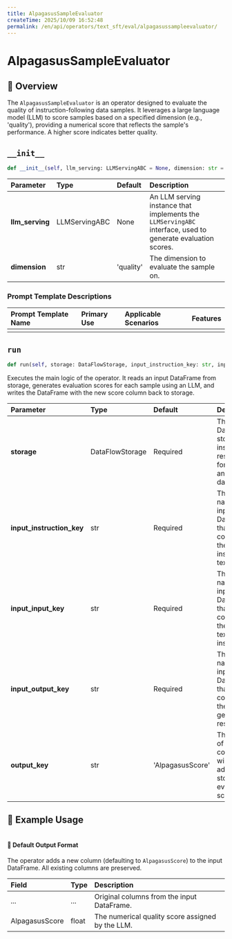```yaml
---
title: AlpagasusSampleEvaluator
createTime: 2025/10/09 16:52:48
permalink: /en/api/operators/text_sft/eval/alpagasussampleevaluator/
---
```


# AlpagasusSampleEvaluator

## 📘 Overview
The `AlpagasusSampleEvaluator` is an operator designed to evaluate the quality of instruction-following data samples. It leverages a large language model (LLM) to score samples based on a specified dimension (e.g., 'quality'), providing a numerical score that reflects the sample's performance. A higher score indicates better quality.

## `__init__`
```python
def __init__(self, llm_serving: LLMServingABC = None, dimension: str = 'quality')
```
| Parameter | Type | Default | Description |
| :-- | :-- | :-- | :-- |
| **llm_serving** | LLMServingABC | None | An LLM serving instance that implements the `LLMServingABC` interface, used to generate evaluation scores. |
| **dimension** | str | 'quality' | The dimension to evaluate the sample on. |

### Prompt Template Descriptions
| Prompt Template Name | Primary Use | Applicable Scenarios | Features |
| :--- | :--- | :--- | :--- |
| | | | |

## `run`
```python
def run(self, storage: DataFlowStorage, input_instruction_key: str, input_input_key: str, input_output_key: str, output_key: str='AlpagasusScore')
```
Executes the main logic of the operator. It reads an input DataFrame from storage, generates evaluation scores for each sample using an LLM, and writes the DataFrame with the new score column back to storage.

| Parameter | Type | Default | Description |
| :-- | :-- | :-- | :-- |
| **storage** | DataFlowStorage | Required | The DataFlow storage instance responsible for reading and writing data. |
| **input_instruction_key** | str | Required | The column name in the input DataFrame that contains the instruction text. |
| **input_input_key** | str | Required | The column name in the input DataFrame that contains the input text for the instruction. |
| **input_output_key** | str | Required | The column name in the input DataFrame that contains the model's generated response. |
| **output_key** | str | 'AlpagasusScore' | The name of the new column that will be added to store the evaluation scores. |

## 🧠 Example Usage
```python

```

#### 🧾 Default Output Format
The operator adds a new column (defaulting to `AlpagasusScore`) to the input DataFrame. All existing columns are preserved.

| Field | Type | Description |
| :--- | :-- | :--- |
| ... | ... | Original columns from the input DataFrame. |
| AlpagasusScore | float | The numerical quality score assigned by the LLM. |
